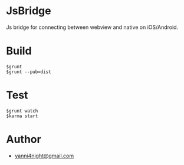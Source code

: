 # JsBridge

Js bridge for connecting between webview and native on iOS/Android.

# Build

    $grunt
    $grunt --pub=dist

# Test

    $grunt watch
    $karma start

# Author
 - <yanni4night@gmail.com>
